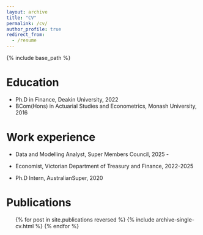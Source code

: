 ```yaml
---
layout: archive
title: "CV"
permalink: /cv/
author_profile: true
redirect_from:
  - /resume
---
```


{% include base_path %}

Education
======
* Ph.D in Finance, Deakin University, 2022
* BCom(Hons) in Actuarial Studies and Econometrics, Monash University, 2016

Work experience
======
* Data and Modelling Analyst, Super Members Council, 2025 - 

* Economist, Victorian Department of Treasury and Finance, 2022-2025

* Ph.D Intern, AustralianSuper, 2020

Publications
======
  <ul>{% for post in site.publications reversed %}
    {% include archive-single-cv.html %}
  {% endfor %}</ul>
  
